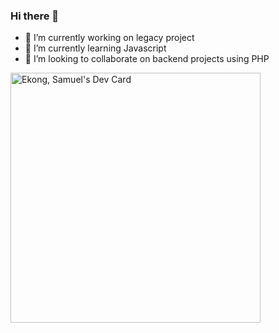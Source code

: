### Hi there 👋 

<!--
**centino001/centino001** is a ✨ _special_ ✨ repository because its `README.md` (this file) appears on your GitHub profile.

Here are some ideas to get you started:

- 🔭 I’m currently working on legacy project
- 🌱 I’m currently learning Javascript
- 👯 I’m looking to collaborate on backend projects using PHP
- 🤔 I’m looking for help with ...
- 💬 Ask me about ...
- 📫 How to reach me: ...
- 😄 Pronouns: ...
- ⚡ Fun fact: ...
-->
- 🔭 I’m currently working on legacy project
- 🌱 I’m currently learning Javascript
- 👯 I’m looking to collaborate on backend projects using PHP

<a href="https://app.daily.dev/Centino001"><img src="https://api.daily.dev/devcards/e16f39c55cdd467180ec5bc4f050e97c.png?r=mud" width="400" alt="Ekong, Samuel's Dev Card"/></a>


##
